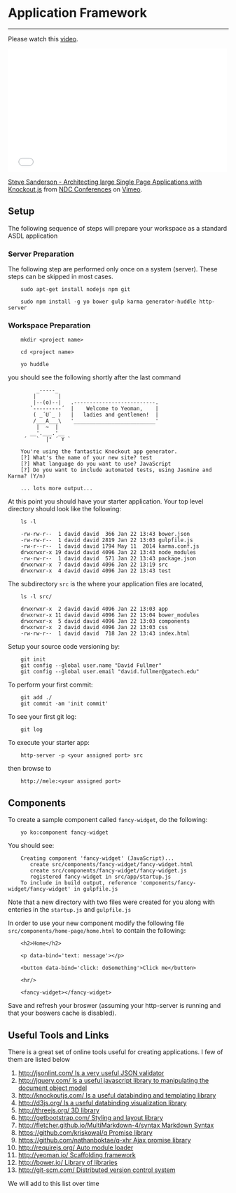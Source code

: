 # Application Framework

---

Please watch this [video](http://vimeo.com/97519516).

<iframe src="//player.vimeo.com/video/97519516" width="500" height="281" frameborder="0" webkitallowfullscreen mozallowfullscreen allowfullscreen></iframe> <p><a href="http://vimeo.com/97519516">Steve Sanderson - Architecting large Single Page Applications with Knockout.js</a> from <a href="http://vimeo.com/ndcoslo">NDC Conferences</a> on <a href="https://vimeo.com">Vimeo</a>.</p>

## Setup

The following sequence of steps will prepare your workspace as a standard ASDL application

### Server Preparation

The following step are performed only once on a system (server). These steps can be skipped in most cases.

		sudo apt-get install nodejs npm git

        sudo npm install -g yo bower gulp karma generator-huddle http-server

### Workspace Preparation

		mkdir <project name>

        cd <project name>

        yo huddle

you should see the following shortly after the last command

		     _-----_
		    |       |
		    |--(o)--|   .--------------------------.
		   `---------´  |    Welcome to Yeoman,    |
		    ( _´U`_ )   |   ladies and gentlemen!  |
		    /___A___\   '__________________________'
		     |  ~  |
		   __'.___.'__
		 ´   `  |° ´ Y `

		You're using the fantastic Knockout app generator.
		[?] What's the name of your new site? test
		[?] What language do you want to use? JavaScript
		[?] Do you want to include automated tests, using Jasmine and Karma? (Y/n)

		... lots more output...

At this point you should have your starter application.  Your top level directory should look like the following:

		ls -l

		-rw-rw-r--  1 david david  366 Jan 22 13:43 bower.json
		-rw-rw-r--  1 david david 2819 Jan 22 13:03 gulpfile.js
		-rw-r--r--  1 david david 1794 May 11  2014 karma.conf.js
		drwxrwxr-x 19 david david 4096 Jan 22 13:43 node_modules
		-rw-rw-r--  1 david david  571 Jan 22 13:43 package.json
		drwxrwxr-x  7 david david 4096 Jan 22 13:19 src
		drwxrwxr-x  4 david david 4096 Jan 22 13:43 test

The subdirectory `src` is the where your application files are located,

		ls -l src/

		drwxrwxr-x  2 david david 4096 Jan 22 13:03 app
		drwxrwxr-x 11 david david 4096 Jan 22 13:04 bower_modules
		drwxrwxr-x  5 david david 4096 Jan 22 13:03 components
		drwxrwxr-x  2 david david 4096 Jan 22 13:03 css
		-rw-rw-r--  1 david david  718 Jan 22 13:43 index.html

Setup your source code versioning by:

		git init
        git config --global user.name "David Fullmer"
        git config --global user.email "david.fullmer@gatech.edu"

To perform your first commit:

		git add ./
        git commit -am 'init commit'

To see your first git log:

		git log

To execute your starter app:

		http-server -p <your assigned port> src

then browse to

		http://mele:<your assigned port>

## Components
To create a sample component called `fancy-widget`, do the following:

		yo ko:component fancy-widget

You should see:

		Creating component 'fancy-widget' (JavaScript)...
		   create src/components/fancy-widget/fancy-widget.html
		   create src/components/fancy-widget/fancy-widget.js
		   registered fancy-widget in src/app/startup.js
		To include in build output, reference 'components/fancy-widget/fancy-widget' in gulpfile.js

Note that a new directory with two files were created for you along with enteries in the `startup.js` and `gulpfile.js`

In order to use your new component modify the following file `src/components/home-page/home.html` to contain the following:

		<h2>Home</h2>

		<p data-bind='text: message'></p>

		<button data-bind='click: doSomething'>Click me</button>

		<hr/>

		<fancy-widget></fancy-widget>

Save and refresh your broswer (assuming your http-server is running and that your boswers cache is disabled).

## Useful Tools and Links
There is a great set of online tools useful for creating applications. I few of them are listed below

 1. [http://jsonlint.com/ Is a very useful JSON validator](http://jsonlint.com/)
 2. [http://jquery.com/ Is a useful javascript library to manipulating the document object model](http://jquery.com/)
 3. [http://knockoutjs.com/ Is a useful databinding and templating library](http://knockoutjs.com/documentation/introduction.html)
 4. [http://d3js.org/ Is a useful databinding visualization library](http://d3js.org/)
 5. [http://threejs.org/ 3D library](http://threejs.org/)
 6. [http://getbootstrap.com/ Styling and layout library](http://getbootstrap.com/)
 7. [http://fletcher.github.io/MultiMarkdown-4/syntax Markdown Syntax](http://fletcher.github.io/MultiMarkdown-4/syntax)
 8. [https://github.com/kriskowal/q Promise library](https://github.com/kriskowal/q)
 9. [https://github.com/nathanboktae/q-xhr Ajax promise library](https://github.com/nathanboktae/q-xhr)
 10. [http://requirejs.org/ Auto module loader](http://requirejs.org/)
 11. [http://yeoman.io/ Scaffolding framework](http://yeoman.io/)
 12. [http://bower.io/ Library of libraries](http://bower.io/)
 13. [http://git-scm.com/ Distributed version control system](http://git-scm.com/)

We will add to this list over time
